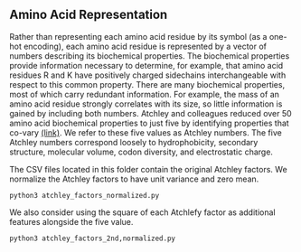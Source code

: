 ## Amino Acid Representation

Rather than representing each amino acid residue by its symbol (as a one-hot encoding), each amino acid residue is represented by a
vector of numbers describing its biochemical properties. The biochemical properties provide information necessary to determine, for
example, that amino acid residues R and K have positively charged sidechains interchangeable with respect to this common property.
There are many biochemical properties, most of which carry redundant information. For example, the mass of an amino acid residue
strongly correlates with its size, so little information is gained by including both numbers. Atchley and colleagues reduced over
50 amino acid biochemical properties to just five by identifying properties that co-vary [(link)](https://www.pnas.org/content/102/18/6395
).
We refer to these five values as Atchley numbers. The five Atchley numbers correspond loosely to hydrophobicity, secondary structure,
molecular volume, codon diversity, and electrostatic charge.

The CSV files located in this folder contain the original Atchley factors. We normalize the Atchley factors to have unit variance and
zero mean.

`python3 atchley_factors_normalized.py`

We also consider using the square of each Atchlefy factor as additional features alongside the five value.

`python3 atchley_factors_2nd,normalized.py`

